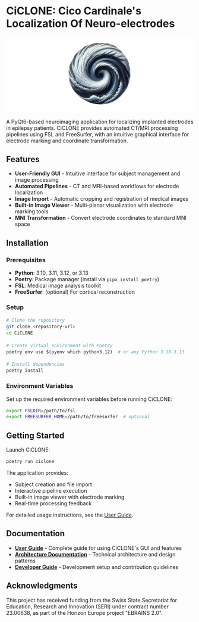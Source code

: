 # CiCLONE: Cico Cardinale's Localization Of Neuro-electrodes

![CiCLONE Logo](docs/images/ciclone_banner.png)

A PyQt6-based neuroimaging application for localizing implanted electrodes in epilepsy patients. CiCLONE provides automated CT/MRI processing pipelines using FSL and FreeSurfer, with an intuitive graphical interface for electrode marking and coordinate transformation.

## Features

- **User-Friendly GUI** - Intuitive interface for subject management and image processing
- **Automated Pipelines** - CT and MRI-based workflows for electrode localization
- **Image Import** - Automatic cropping and registration of medical images
- **Built-in Image Viewer** - Multi-planar visualization with electrode marking tools
- **MNI Transformation** - Convert electrode coordinates to standard MNI space

## Installation

### Prerequisites

- **Python**: 3.10, 3.11, 3.12, or 3.13
- **Poetry**: Package manager (install via `pipx install poetry`)
- **FSL**: Medical image analysis toolkit
- **FreeSurfer**: (optional) For cortical reconstruction

### Setup

```bash
# Clone the repository
git clone <repository-url>
cd CiCLONE

# Create virtual environment with Poetry
poetry env use $(pyenv which python3.12)  # or any Python 3.10-3.13

# Install dependencies
poetry install
```

### Environment Variables

Set up the required environment variables before running CiCLONE:

```bash
export FSLDIR=/path/to/fsl
export FREESURFER_HOME=/path/to/freesurfer  # optional
```

## Getting Started

Launch CiCLONE:

```bash
poetry run ciclone
```

The application provides:
- Subject creation and file import
- Interactive pipeline execution
- Built-in image viewer with electrode marking
- Real-time processing feedback

For detailed usage instructions, see the [User Guide](docs/users/userdoc.md).

## Documentation

- **[User Guide](docs/users/userdoc.md)** - Complete guide for using CiCLONE's GUI and features
- **[Architecture Documentation](docs/architecture/)** - Technical architecture and design patterns
- **[Developer Guide](CLAUDE.md)** - Development setup and contribution guidelines

## Acknowledgments

This project has received funding from the Swiss State Secretariat for Education, Research and Innovation (SERI) under contract number 23.00638, as part of the Horizon Europe project "EBRAINS 2.0".
